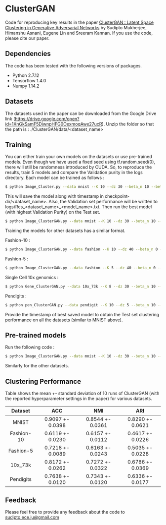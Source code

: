 # ClusterGAN

Code for reproducing key results in the paper [ClusterGAN : Latent Space Clustering in Generative Adversarial Networks](https://arxiv.org/abs/1809.03627) by Sudipto Mukherjee, Himanshu Asnani, Eugene Lin and Sreeram Kannan. If you use the code, please cite our paper.

## Dependencies 

The code has been tested with the following versions of packages.
- Python 2.7.12
- Tensorflow 1.4.0
- Numpy 1.14.2

## Datasets

The datasets used in the paper can be downloaded from the Google Drive link (https://drive.google.com/open?id=1XnGkSamF5DiwnpHFG0OexmoqAwe27ucR).
Unzip the folder so that the path is : ./ClusterGAN/data/<dataset_name>

## Training

You can either train your own models on the datasets or use pre-trained models. Even though we have used a fixed seed using tf.random.seed(0), there will still be randomness introduced by CUDA. So, to reproduce the results, train 5 models and compare the Validation purity in the logs directory. Each model can be trained as follows :

```bash
$ python Image_Cluster.py --data mnist --K 10 --dz 30 --beta_n 10 --beta_c 10 --train True 
```

This will save the model along with timestamp in checkpoint-dir/<dataset_name>. Also, the Validation set performance will be written to logs/Res_<dataset_name>_<model_name>.txt. Then run the best model (with highest Validation Purity) on the Test set. 

```bash
$ python Image_ClusterGAN.py --data mnist --K 10 --dz 30 --beta_n 10 --beta_c 10 --timestamp <best_timestamp>
```

Training the models for other datasets has a similar format.

Fashion-10 : 
```bash
$ python Image_ClusterGAN.py --data fashion --K 10 --dz 40 --beta_n 0 --beta_c 10 --train True 
```

Fashion-5 : 
```bash
$ python Image_ClusterGAN.py --data fashion --K 5 --dz 40 --beta_n 0 --beta_c 10 --train True 
```

Single Cell 10x genomics : 
```bash
$ python Gene_ClusterGAN.py --data 10x_73k --K 8 --dz 30 --beta_n 10 --beta_c 10 --train True 
```

Pendigits : 
```bash
$ python pen_ClusterGAN.py --data pendigit --K 10 --dz 5 --beta_n 10 --beta_c 10 --train True 
```

Provide the timestamp of best saved model to obtain the Test set clustering performance on all the datasets (similar to MNIST above).

## Pre-trained models

Run the following code : 

```bash
$ python Image_ClusterGAN.py --data mnist --K 10 --dz 30 --beta_n 10 --beta_c 10 
```

Similarly for the other datasets.

## Clustering Performance

Table shows the mean +- standard deviation of 10 runs of ClusterGAN (with the reported hyperparameter settings in the paper) for various datasets.

|    Dataset    |           ACC       |         NMI         |           ARI         |
|:-------------:|:-------------------:|:-------------------:|:---------------------:|
|      MNIST    | 0.9097 +- 0.0398 | 0.8544 +- 0.0361 | 0.8290 +- 0.0621   |
|   Fashion-10  | 0.6119 +- 0.0230 | 0.6157 +- 0.0112 | 0.4617 +- 0.0226   |
|   Fashion-5   | 0.7218 +- 0.0089 | 0.6163 +- 0.0243 | 0.5035 +- 0.0228   |
|    10x_73k    | 0.8172 +- 0.0262 | 0.7272 +- 0.0322 | 0.6786 +- 0.0369   |
|   Pendigits   | 0.7638 +- 0.0120 | 0.7343 +- 0.0120 | 0.6336 +- 0.0177   |


## Feedback

Please feel free to provide any feedback about the code to sudipto.ece.ju@gmail.com


